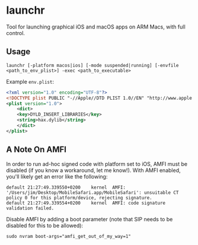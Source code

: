 # launchr

Tool for launching graphical iOS and macOS apps on ARM Macs, with full control.

## Usage

```console
launchr [-platform macos|ios] [-mode suspended|running] [-envfile <path_to_env_plist>] -exec <path_to_executable>
```

Example `env.plist`:

```xml
<?xml version="1.0" encoding="UTF-8"?>
<!DOCTYPE plist PUBLIC "-//Apple//DTD PLIST 1.0//EN" "http://www.apple.com/DTDs/PropertyList-1.0.dtd">
<plist version="1.0">
	<dict>
	<key>DYLD_INSERT_LIBRARIES</key>
	<string>hax.dylib</string>
	</dict>
</plist>
```

## A Note On AMFI
In order to run ad-hoc signed code with platform set to iOS, AMFI must be disabled (if you know a workaround, let me know!). With AMFI enabled, you'll likely get an error like the following:

```console
default	21:27:49.339550+0200	kernel	AMFI: '/Users/jim/Desktop/MobileSafari.app/MobileSafari': unsuitable CT policy 0 for this platform/device, rejecting signature.
default	21:27:49.339554+0200	kernel	AMFI: code signature validation failed.

```

Disable AMFI by adding a boot parameter (note that SIP needs to be disabled for this to be allowed):

```console
sudo nvram boot-args="amfi_get_out_of_my_way=1"
```

